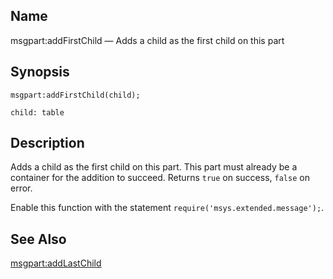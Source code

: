 <a name="lua.ref.msgpart_addFirstChild"></a>
## Name

msgpart:addFirstChild — Adds a child as the first child on this part

<a name="idp17012768"></a>
## Synopsis

`msgpart:addFirstChild(child);`

`child: table`<a name="idp17015696"></a>
## Description

Adds a child as the first child on this part. This part must already be a container for the addition to succeed. Returns `true` on success, `false` on error.

Enable this function with the statement `require('msys.extended.message');`.

<a name="idp17019488"></a>
## See Also

[msgpart:addLastChild](lua.ref.msgpart_addLastChild.php "msgpart:addLastChild")
